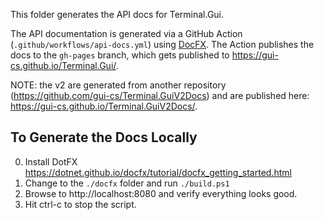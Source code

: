 This folder generates the API docs for Terminal.Gui. 

The API documentation is generated via a GitHub Action (`.github/workflows/api-docs.yml`) using [DocFX](https://github.com/dotnet/docfx). The Action publishes the docs to the `gh-pages` branch, which gets published to https://gui-cs.github.io/Terminal.Gui/.

NOTE: the v2 are generated from another repository (https://github.com/gui-cs/Terminal.GuiV2Docs) and are published here: https://gui-cs.github.io/Terminal.GuiV2Docs/. 

## To Generate the Docs Locally

0. Install DotFX https://dotnet.github.io/docfx/tutorial/docfx_getting_started.html
1. Change to the `./docfx` folder and run `./build.ps1`
2. Browse to http://localhost:8080 and verify everything looks good.
3. Hit ctrl-c to stop the script.


